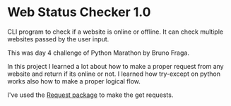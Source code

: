 # Web Status Checker 1.0
CLI program to check if a website is online or offline. It can check multiple websites passed by the user input.

This was day 4 challenge of Python Marathon by Bruno Fraga.

In this project I learned a lot about how to make a proper request from any website and return if its online or not.
I learned how try-except on python works also how to make a proper logical flow.

I've used the [Request package](https://docs.python-requests.org/en/latest/user/quickstart/) to make the get requests.
